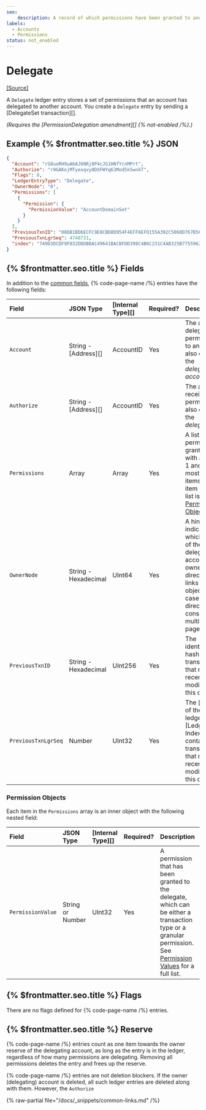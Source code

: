 ```yaml
---
seo:
    description: A record of which permissions have been granted to another account.
labels:
  - Accounts
  - Permissions
status: not_enabled
---
```

# Delegate
[[Source]](https://github.com/XRPLF/rippled/blob/1e01cd34f7a216092ed779f291b43324c167167a/include/xrpl/protocol/detail/ledger_entries.macro#L475-L482 "Source")

A `Delegate` ledger entry stores a set of permissions that an account has delegated to another account. You create a `Delegate` entry by sending a [DelegateSet transaction][].

_(Requires the [PermissionDelegation amendment][] {% not-enabled /%}.)_

## Example {% $frontmatter.seo.title %} JSON

```json
{
  "Account": "rG8uoRH9uA6AJ6NRj8P4cJG1HNfYcnMPrt",
  "Authorize": "r9GAKojMTyexqvy8DXFWYq63Mod5k5wnkT",
  "Flags": 0,
  "LedgerEntryType": "Delegate",
  "OwnerNode": "0",
  "Permissions": [
    {
      "Permission": {
        "PermissionValue": "AccountDomainSet"
      }
    }
  ],
  "PreviousTxnID": "08DB1BD6ECFC9E8CBD8D954F4EFF6EFD155A392C5060D767B5621CE18951983A",
  "PreviousTxnLgrSeq": 4748731,
  "index": "749D3DCDF9F032DDDB8AC49641BACBFDD398C4B6C231C4AB325B7755962329A2"
}
```

## {% $frontmatter.seo.title %} Fields

In addition to the [common fields](../common-fields.md), {% code-page-name /%} entries have the following fields:

| Field               | JSON Type            | [Internal Type][] | Required? | Description  |
|:--------------------|:---------------------|:------------------|:----------|:-------------|
| `Account`           | String - [Address][] | AccountID         | Yes       | The account delegating permissions to another, also called the _delegating account_. |
| `Authorize`         | String - [Address][] | AccountID         | Yes       | The account receiving permissions, also called the _delegate_. |
| `Permissions`       | Array                | Array             | Yes       | A list of permissions granted, with at least 1 and at most 10 items. Each item in the list is a [Permission Object](#permission-objects). |
| `OwnerNode`         | String - Hexadecimal | UInt64            | Yes       | A hint indicating which page of the delegating account's owner directory links to this object, in case the directory consists of multiple pages. 
| `PreviousTxnID`     | String - Hexadecimal | UInt256           | Yes       | The identifying hash of the transaction that most recently modified this object. |
| `PreviousTxnLgrSeq` | Number               | UInt32            | Yes       |The [index of the ledger][Ledger Index] that contains the transaction that most recently modified this object. |

### Permission Objects

Each item in the `Permissions` array is an inner object with the following nested field:

| Field             | JSON Type            | [Internal Type][] | Required? | Description     |
|:------------------|:---------------------|:------------------|:----------|:----------------|
| `PermissionValue` | String or Number     | UInt32            | Yes       | A permission that has been granted to the delegate, which can be either a transaction type or a granular permission. See [Permission Values](../../data-types/permission-values.md) for a full list. |

## {% $frontmatter.seo.title %} Flags

There are no flags defined for {% code-page-name /%} entries.

## {% $frontmatter.seo.title %} Reserve

{% code-page-name /%} entries count as one item towards the owner reserve of the delegating account, as long as the entry is in the ledger, regardless of how many permissions are delegating. Removing all permissions deletes the entry and frees up the reserve.

{% code-page-name /%} entries are not deletion blockers. If the owner (delegating) account is deleted, all such ledger entries are deleted along with them. However, the `Authorize`

{% raw-partial file="/docs/_snippets/common-links.md" /%}
